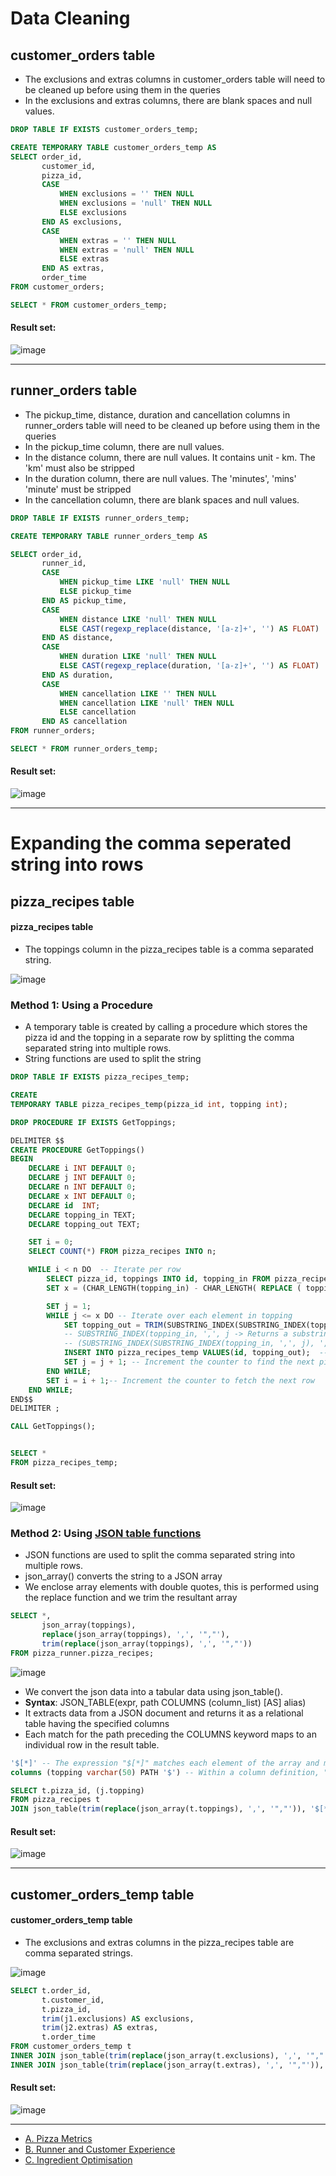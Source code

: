 # Data Cleaning

## customer_orders table
- The exclusions and extras columns in customer_orders table will need to be cleaned up before using them in the queries  
- In the exclusions and extras columns, there are blank spaces and null values.

```sql
DROP TABLE IF EXISTS customer_orders_temp;

CREATE TEMPORARY TABLE customer_orders_temp AS
SELECT order_id,
       customer_id,
       pizza_id,
       CASE
           WHEN exclusions = '' THEN NULL
           WHEN exclusions = 'null' THEN NULL
           ELSE exclusions
       END AS exclusions,
       CASE
           WHEN extras = '' THEN NULL
           WHEN extras = 'null' THEN NULL
           ELSE extras
       END AS extras,
       order_time
FROM customer_orders;

SELECT * FROM customer_orders_temp;
``` 
	
#### Result set:
![image](https://user-images.githubusercontent.com/77529445/164605662-f76ec84b-a934-4088-8cdc-70ee92c8ed66.png)


***

## runner_orders table
- The pickup_time, distance, duration and cancellation columns in runner_orders table will need to be cleaned up before using them in the queries  
- In the pickup_time column, there are null values.
- In the distance column, there are null values. It contains unit - km. The 'km' must also be stripped 
- In the duration column, there are null values. The 'minutes', 'mins' 'minute' must be stripped
- In the cancellation column, there are blank spaces and null values.

```sql
DROP TABLE IF EXISTS runner_orders_temp;

CREATE TEMPORARY TABLE runner_orders_temp AS

SELECT order_id,
       runner_id,
       CASE
           WHEN pickup_time LIKE 'null' THEN NULL
           ELSE pickup_time
       END AS pickup_time,
       CASE
           WHEN distance LIKE 'null' THEN NULL
           ELSE CAST(regexp_replace(distance, '[a-z]+', '') AS FLOAT)
       END AS distance,
       CASE
           WHEN duration LIKE 'null' THEN NULL
           ELSE CAST(regexp_replace(duration, '[a-z]+', '') AS FLOAT)
       END AS duration,
       CASE
           WHEN cancellation LIKE '' THEN NULL
           WHEN cancellation LIKE 'null' THEN NULL
           ELSE cancellation
       END AS cancellation
FROM runner_orders;

SELECT * FROM runner_orders_temp;
``` 
	
#### Result set:
![image](https://user-images.githubusercontent.com/77529445/164605747-0243ab4e-9652-4c88-ad92-960314a94e4d.png)


***
# Expanding the comma seperated string into rows

## pizza_recipes table

#### pizza_recipes table
- The toppings column in the pizza_recipes table is a comma separated string.

![image](https://user-images.githubusercontent.com/77529445/167378441-104c0fea-c7ed-4968-8a9a-e8aa0c8ae3f3.png)

### Method 1: Using a Procedure
- A temporary table is created by calling a procedure which stores the pizza id and the topping in a separate row by splitting the comma separated string into multiple rows.
- String functions are used to split the string

```sql
DROP TABLE IF EXISTS pizza_recipes_temp;

CREATE
TEMPORARY TABLE pizza_recipes_temp(pizza_id int, topping int);

DROP PROCEDURE IF EXISTS GetToppings;

DELIMITER $$
CREATE PROCEDURE GetToppings()
BEGIN
	DECLARE i INT DEFAULT 0;
    DECLARE j INT DEFAULT 0;
	DECLARE n INT DEFAULT 0;
    DECLARE x INT DEFAULT 0;
    DECLARE id  INT;
	DECLARE topping_in TEXT;
    DECLARE topping_out TEXT;

 	SET i = 0;
    SELECT COUNT(*) FROM pizza_recipes INTO n;

	WHILE i < n DO  -- Iterate per row
		SELECT pizza_id, toppings INTO id, topping_in FROM pizza_recipes LIMIT i,1 ; -- Select each row and store values in id, topping_in variables
		SET x = (CHAR_LENGTH(topping_in) - CHAR_LENGTH( REPLACE ( topping_in, ' ', '') ))+1; -- Find the number of toppings in the row

        SET j = 1;
		WHILE j <= x DO -- Iterate over each element in topping
			SET topping_out = TRIM(SUBSTRING_INDEX(SUBSTRING_INDEX(topping_in, ',', j), ',', -1));
            -- SUBSTRING_INDEX(topping_in, ',', j -> Returns a substring from a string before j occurences of comma
            -- (SUBSTRING_INDEX(SUBSTRING_INDEX(topping_in, ',', j), ',', -1)) -> Returns the last topping from the substring found above, element at -1 index
			INSERT INTO pizza_recipes_temp VALUES(id, topping_out);  -- Insert pizza_id and the topping into table pizza_info
			SET j = j + 1; -- Increment the counter to find the next pizza topping in the row
        END WHILE;
        SET i = i + 1;-- Increment the counter to fetch the next row
	END WHILE;
END$$
DELIMITER ;

CALL GetToppings();


SELECT *
FROM pizza_recipes_temp;
``` 
	
#### Result set:
![image](https://user-images.githubusercontent.com/77529445/167378920-e084b0e7-69d7-4202-9d7d-cd18b93f4400.png)

### Method 2: Using [JSON table functions](https://dev.mysql.com/doc/refman/8.0/en/json-table-functions.html)
- JSON functions are used to split the comma separated string into multiple rows.
- json_array() converts the string to a JSON array
- We enclose array elements with double quotes, this is performed using the replace function and we trim the resultant array

```sql
SELECT *,
       json_array(toppings),
       replace(json_array(toppings), ',', '","'),
       trim(replace(json_array(toppings), ',', '","'))
FROM pizza_runner.pizza_recipes;
```
![image](https://user-images.githubusercontent.com/77529445/167558519-c2a9f550-336d-440e-a4b1-26dff0d74084.png)

- We convert the json data into a tabular data using json_table().
-  **Syntax**: JSON_TABLE(expr, path COLUMNS (column_list) [AS] alias)
-  It extracts data from a JSON document and returns it as a relational table having the specified columns
-  Each match for the path preceding the COLUMNS keyword maps to an individual row in the result table.  

```sql
'$[*]' -- The expression "$[*]" matches each element of the array and maps it to an individual row in the result table.
columns (topping varchar(50) PATH '$') -- Within a column definition, "$" passes the entire match to the column; 
```


```sql
SELECT t.pizza_id, (j.topping)
FROM pizza_recipes t
JOIN json_table(trim(replace(json_array(t.toppings), ',', '","')), '$[*]' columns (topping varchar(50) PATH '$')) j ;
```

#### Result set:
![image](https://user-images.githubusercontent.com/77529445/167557792-a3bf6995-7dca-46d6-96ee-5d514b9bcdaf.png)

***
## customer_orders_temp table

#### customer_orders_temp table
- The exclusions and extras columns in the pizza_recipes table are comma separated strings.

![image](https://user-images.githubusercontent.com/77529445/167646135-16d78dfb-66aa-4947-bc46-b96885bbc689.png)

```sql
SELECT t.order_id,
       t.customer_id,
       t.pizza_id,
       trim(j1.exclusions) AS exclusions,
       trim(j2.extras) AS extras,
       t.order_time
FROM customer_orders_temp t
INNER JOIN json_table(trim(replace(json_array(t.exclusions), ',', '","')), '$[*]' columns (exclusions varchar(50) PATH '$')) j1
INNER JOIN json_table(trim(replace(json_array(t.extras), ',', '","')), '$[*]' columns (extras varchar(50) PATH '$')) j2 ;
```

#### Result set:
![image](https://user-images.githubusercontent.com/77529445/167646003-3dea1805-01b4-41a7-8570-2515ea229eed.png)


***

- [A. Pizza Metrics](https://github.com/manaswikamila05/8-Week-SQL-Challenge/blob/main/Case%20Study%20%23%202%20-%20Pizza%20Runner/A.%20Pizza%20metrics.md)
- [B. Runner and Customer Experience](https://github.com/manaswikamila05/8-Week-SQL-Challenge/blob/main/Case%20Study%20%23%202%20-%20Pizza%20Runner/B.%20Runner%20and%20Customer%20Experience.md)
- [C. Ingredient Optimisation](https://github.com/manaswikamila05/8-Week-SQL-Challenge/blob/main/Case%20Study%20%23%202%20-%20Pizza%20Runner/C.%20Ingredient%20Optimisation.md)

